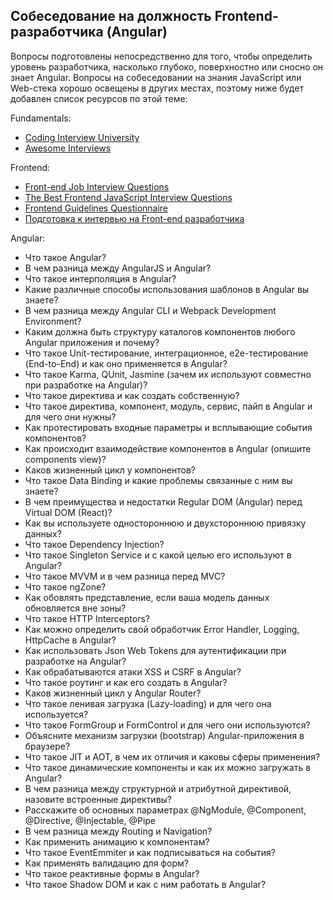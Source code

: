 ## Собеседование на должность Frontend-разработчика (Angular)

Вопросы подготовлены непосредственно для того, чтобы определить уровень разработчика, насколько глубоко, поверхностно или сносно он знает Angular. Вопросы на собеседовании на знания JavaScript или Web-стека хорошо освещены в других местах, поэтому ниже будет добавлен список ресурсов по этой теме:

Fundamentals:

- [Coding Interview University](https://github.com/jwasham/coding-interview-university)
- [Awesome Interviews](https://github.com/alex/what-happens-when)

Frontend: 

- [Front-end Job Interview Questions](https://github.com/h5bp/Front-end-Developer-Interview-Questions)
- [The Best Frontend JavaScript Interview Questions](https://performancejs.com/post/hde6d32/The-Best-Frontend-JavaScript-Interview-Questions-(Written-by-a-Frontend-Engineer))
- [Frontend Guidelines Questionnaire](https://github.com/bradfrost/frontend-guidelines-questionnaire)
- [Подготовка к интервью на Front-end разработчика](https://proglib.io/p/frontend-interview/)

Angular:

- Что такое Angular?
- В чем разница между AngularJS и Angular?
- Что такое интерполяция в Angular?
- Какие различные способы использования шаблонов в Angular вы знаете?
- В чем разница между Angular CLI и Webpack Development Environment?
- Каким должна быть структуру каталогов компонентов любого Angular приложения и почему?
- Что такое Unit-тестирование, интеграционное, e2e-тестирование (End-to-End) и как оно применяется в Angular?
- Что такое Karma, QUnit, Jasmine (зачем их используют совместно при разработке на Angular)?
- Что такое директива и как создать собственную?
- Что такое директива, компонент, модуль, сервис, пайп в Angular и для чего они нужны?
- Как протестировать входные параметры и всплывающие события компонентов?
- Как происходит взаимодействие компонентов в Angular (опишите components view)?
- Каков жизненный цикл у компонентов?
- Что такое Data Binding и какие проблемы связанные с ним вы знаете?
- В чем преимущества и недостатки Regular DOM (Angular) перед Virtual DOM (React)?
- Как вы используете одностороннюю и двухстороннюю привязку данных?
- Что такое Dependency Injection?
- Что такое Singleton Service и с какой целью его используют в Angular?
- Что такое MVVM и в чем разница перед MVC?
- Что такое ngZone?
- Как обовлять представление, если ваша модель данных обновляется вне зоны?
- Что такое HTTP Interceptors?
- Как можно определить свой обработчик Error Handler, Logging, HttpCache в Angular?
- Как использовать Json Web Tokens для аутентификации при разработке на Angular?
- Как обрабатываются атаки XSS и CSRF в Angular?
- Что такое роутинг и как его создать в Angular?
- Каков жизненный цикл у Angular Router?
- Что такое ленивая загрузка (Lazy-loading) и для чего она используется?
- Что такое FormGroup и FormControl и для чего они используются?
- Объясните механизм загрузки (bootstrap) Angular-приложения в браузере?
- Что такое JIT и AOT, в чем их отличия и каковы сферы применения?
- Что такое динамические компоненты и как их можно загружать в Angular?
- В чем разница между структурной и атрибутной директивой, назовите встроенные директивы?
- Расскажите об основных параметрах @NgModule, @Component, @Directive, @Injectable, @Pipe
- В чем разница между Routing и Navigation?
- Как применить анимацию к компонентам?
- Что такое EventEmmiter и как подписываться на события?
- Как применять валидацию для форм?
- Что такое реактивные формы в Angular?
- Что такое Shadow DOM и как с ним работать в Angular?
